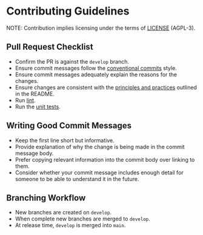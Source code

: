 # Contributing Guidelines

NOTE: Contribution implies licensing under the terms of [LICENSE]
(AGPL-3).

## Pull Request Checklist

- Confirm the PR is against the `develop` branch.
- Ensure commit messages follow the [conventional commits] style.
- Ensure commit messages adequately explain the reasons for the changes.
- Ensure changes are consistent with the [principles and practices]
  outlined in the README.
- Run [lint].
- Run the [unit tests].

## Writing Good Commit Messages

- Keep the first line short but informative.
- Provide explanation of why the change is being made in the commit message
  body.
- Prefer copying relevant information into the commit body over linking to them.
- Consider whether your commit message includes enough detail for someone to be
  able to understand it in the future.

## Branching Workflow

- New branches are created on `develop`.
- When complete new branches are merged to `develop`.
- At release time, `develop` is merged into `main`.

[license]: ./LICENSE
[conventional commits]: https://www.conventionalcommits.org/en/v1.0.0/
[principles and practices]: https://github.com/ar-io/ar-io-node/tree/develop#principles-and-practices
[lint]: https://github.com/ar-io/ar-io-node/tree/develop#run-lint
[unit tests]: https://github.com/ar-io/ar-io-node/tree/develop#run-tests
